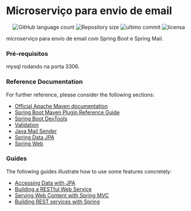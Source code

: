 # Microserviço para envio de email

<p align="center">
<img alt="GitHub language count" src="https://img.shields.io/github/languages/count/euRamiro/ms-email"/>

<img alt="Repository size" src="https://img.shields.io/github/repo-size/euRamiro/ms-email"/>

<img alt="ultimo commit" src="https://img.shields.io/github/last-commit/euRamiro/ms-email"/>
  
<img alt="licensa" src="https://img.shields.io/github/license/euRamiro/ms-email"/>  
  </a>



microserviço para envio de email com Spring Boot e Spring Mail.



### Pré-requisitos

mysql rodando na porta 3306.




### Reference Documentation
For further reference, please consider the following sections:

* [Official Apache Maven documentation](https://maven.apache.org/guides/index.html)
* [Spring Boot Maven Plugin Reference Guide](https://docs.spring.io/spring-boot/docs/2.5.3/maven-plugin/reference/html/)
* [Spring Boot DevTools](https://docs.spring.io/spring-boot/docs/2.5.3/reference/htmlsingle/#using-boot-devtools)
* [Validation](https://docs.spring.io/spring-boot/docs/2.5.3/reference/htmlsingle/#boot-features-validation)
* [Java Mail Sender](https://docs.spring.io/spring-boot/docs/2.5.3/reference/htmlsingle/#boot-features-email)
* [Spring Data JPA](https://docs.spring.io/spring-boot/docs/2.5.3/reference/htmlsingle/#boot-features-jpa-and-spring-data)
* [Spring Web](https://docs.spring.io/spring-boot/docs/2.5.3/reference/htmlsingle/#boot-features-developing-web-applications)

### Guides
The following guides illustrate how to use some features concretely:

* [Accessing Data with JPA](https://spring.io/guides/gs/accessing-data-jpa/)
* [Building a RESTful Web Service](https://spring.io/guides/gs/rest-service/)
* [Serving Web Content with Spring MVC](https://spring.io/guides/gs/serving-web-content/)
* [Building REST services with Spring](https://spring.io/guides/tutorials/bookmarks/)

